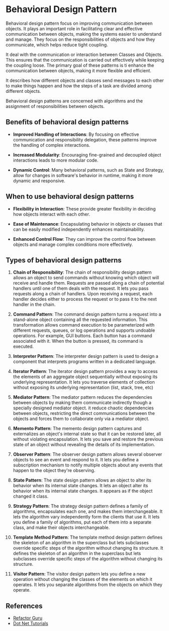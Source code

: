# Behavioral Design Pattern

Behavioral design pattern focus on improving communication between objects. It plays an important role in facilitating clear and effective communication between objects, making the systems easier to understand and manage. They focus on the responsibilities of objects and how they communicate, which helps reduce tight coupling.

It deal with the communication or interaction between Classes and Objects. This ensures that the communication is carried out effectively while keeping the coupling loose. The primary goal of these patterns is ti enhance the communication between objects, making it more flexible and efficient.

It describes how different objects and classes send messages to each other to make things happen and how the steps of a task are divided among different objects.

Behavioral design patterns are concerned with algorithms and the assignment of responsibilities between objects.

## Benefits of behavioral design patterns

- **Improved Handling of Interactions**: By focusing on effective communication and responsibility delegation, these patterns improve the handling of complex interactions.

- **Increased Modularity**: Encouraging fine-grained and decoupled object interactions leads to more modular code.

- **Dynamic Control**: Many behavioral patterns, such as State and Strategy, allow for changes in software's behavior in runtime, making it more dynamic and responsive.

## When to use behavioral design patterns

- **Flexibility in Interaction**: These provide greater flexibility in deciding how objects interact with each other.

- **Ease of Maintenance**: Encapsulating behavior in objects or classes that can be easily modified independently enhances maintainability.

- **Enhanced Control Flow**: They can improve the control flow between objects and manage complex conditions more effectively.

## Types of behavioral design patterns

1. **Chain of Responsibility**: The chain of responsibility design pattern allows an object to send commands without knowing which object will receive and handle them. Requests are passed along a chain of potential handlers until one of them deals with the request. It lets you pass requests along a chain of handlers. Upon receiving a request, each handler decides either to process the request or to pass it to the next handler in the chain.

2. **Command Pattern**: The command design pattern turns a request into a stand-alone object containing all the requested information. This transformation allows command execution to be parameterized with different requests, queues, or log operations and supports undoable operations. For example, GUI buttons. Each button has a command associated with it. When the button is pressed, its command is executed.

3. **Interpreter Pattern**: The interpreter design pattern is used to design a component that interprets programs written in a dedicated language.

4. **Iterator Pattern**: The iterator design pattern provides a way to access the elements of an aggregate object sequentially without exposing its underlying representation. It lets you traverse elements of collection without exposing its underlying representation (list, stack, tree, etc)

5. **Mediator Pattern**: The mediator pattern reduces the dependencies between objects by making them communicate indirectly though a specially designed mediator object. it reduce chaotic dependencies between objects, restricting the direct communications between the objects and forces them to collaborate only via a mediator object.

6. **Memento Pattern**: The memento design pattern captures and externalizes an object's internal state  so that it can be restored later, all without violating encapsulation. It lets you save and restore the previous state of an object without revealing the details of its implementation.

7. **Observer Pattern**: The observer design pattern allows several observer objects to see an event and respond to it. It lets you define a subscription mechanism to notify multiple objects about any events that happen to the object they're observing.

8. **State Pattern**: The state design pattern allows an object to alter its behavior when its internal state changes. It lets an object alter its behavior when its internal state changes. It appears as if the object changed it class.

9. **Strategy Pattern**: The strategy design pattern defines a family of algorithms, encapsulates each one, and makes them interchangeable. It lets the algorithm vary independently form the clients that use it. It lets you define a family of algorithms, put each of them into a separate class, and make their objects interchangeable.

10. **Template Method Pattern**: The template method design pattern defines the skeleton of an algorithm in the superclass but lets subclasses override specific steps of the algorithm without changing its structure. It defines the skeleton of an algorithm in the superclass but lets subclasses override specific steps of the algorithm without changing its structure.

11. **Visitor Pattern**: The visitor design pattern lets you define a new operation without changing the classes of the elements on which it operates. It lets you separate algorithms from the objects on which they operate.

## References

- [Refactor Guru](https://refactoring.guru/design-patterns/behavioral-patterns)
- [Dot Net Tutorials](https://dotnettutorials.net/lesson/behavioral-design-pattern/)
